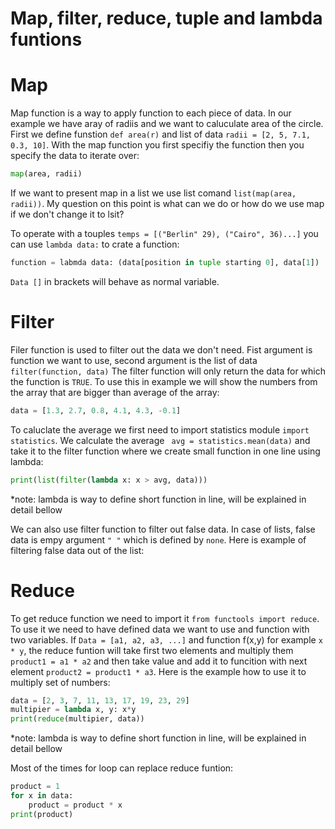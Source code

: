 Map, filter, reduce, tuple and lambda funtions
====================================

# Map
Map function is a way to apply function to each piece of data. In our example we have aray of radiis and we want to caluculate area of the circle. First we define funstion ``` def area(r) ``` and list of data ``` radii = [2, 5, 7.1, 0.3, 10] ```. With the map function you first specifiy the function then you specify the data to iterate over:
```.py
map(area, radii)
```
If we want to present map in a list we use list comand ``` list(map(area, radii)) ```. My question on this point is what can we do or how do we use map if we don't change it to lsit?

To operate with a touples ```temps = [("Berlin" 29), ("Cairo", 36)...]``` you can use ``` lambda data: ``` to crate a function:
```.py
function = labmda data: (data[position in tuple starting 0], data[1])
```
```Data []``` in brackets will behave as normal variable.


# Filter

Filer function is used to filter out the data we don't need. Fist argument is function we want to use, second argument is the list of data ``` filter(function, data) ``` The filter function will only return the data for which the function is ```TRUE```. To use this in example we will show the numbers from the array that are bigger than average of the array:
```.py
data = [1.3, 2.7, 0.8, 4.1, 4.3, -0.1]
```
To caluclate the average we first need to import statistics module ``` import statistics ```. We calculate the average ``` avg = statistics.mean(data)```  and take it to the filter function where we create small function in one line using lambda:
```.py
print(list(filter(lambda x: x > avg, data)))
```
*note: lambda is way to define short function in line, will be explained in detail bellow

We can also use filter function to filter out false data. In case of lists, false data is empy argument ``` " " ``` which is defined by ``` none ```. Here is example of filtering false data out of the list:


 



# Reduce

To get reduce function we need to import it ``` from functools import reduce ```. To use it we need to have defined data we want to use and function with two variables. If ``` Data = [a1, a2, a3, ...] ``` and function f(x,y) for example ``` x * y ```, the reduce funtion will take first two elements and multiply them ``` product1 = a1 * a2 ``` and then take value and add it to funcition with next element ``` product2 = product1 * a3 ```. Here is the example how to use it to multiply set of numbers:
```.py
data = [2, 3, 7, 11, 13, 17, 19, 23, 29]
multipier = lambda x, y: x*y
print(reduce(multipier, data))
```
*note: lambda is way to define short function in line, will be explained in detail bellow

Most of the times for loop can replace reduce funtion:
```.py
product = 1
for x in data:
    product = product * x
print(product)
```

